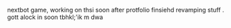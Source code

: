 nextbot game, working on thsi soon after protfolio finsiehd revamping stuff
.
gott alock in soon tbhkl;'ik
m
dwa
